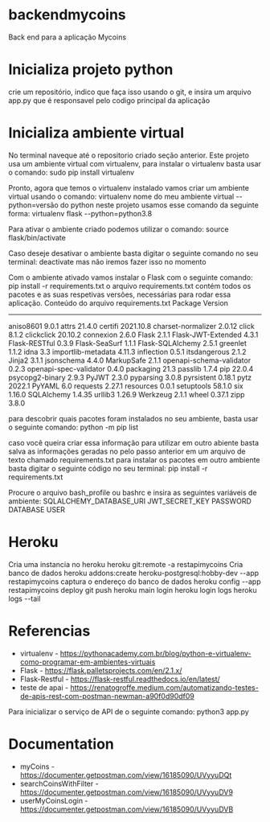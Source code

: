 # backendmycoins
Back end para a aplicação Mycoins

# Inicializa projeto python
crie um repositório, indico que faça isso usando o git, e insira um arquivo app.py que é responsavel pelo codigo principal da aplicação


# Inicializa ambiente virtual
No terminal naveque até o repositorio criado seção anterior.
Este projeto usa um ambiente virtual com virtualenv, para instalar o virtualenv basta usar o comando:
sudo pip install virtualenv

Pronto, agora que temos o virtualenv instalado vamos criar um ambiente virtual usando o comando:
virtualenv nome do meu ambiente virtual --python=versão do python
neste projeto usamos esse comando da seguinte forma:
virtualenv flask --python=python3.8

Para ativar o ambiente criado podemos utilizar o comando:
source flask/bin/activate 

Caso deseje desativar o ambiente basta digitar o seguinte comando no seu terminal:
deactivate
mas não iremos fazer isso no momento

Com o ambiente ativado vamos instalar o Flask com o seguinte comando: pip install -r requirements.txt
o arquivo requirements.txt contém todos os pacotes e as suas respetivas versões, necessárias para rodar essa aplicação.
Conteúdo do arquivo requirements.txt
Package                  Version
------------------------ ---------
aniso8601                9.0.1
attrs                    21.4.0
certifi                  2021.10.8
charset-normalizer       2.0.12
click                    8.1.2
clickclick               20.10.2
connexion                2.6.0
Flask                    2.1.1
Flask-JWT-Extended       4.3.1
Flask-RESTful            0.3.9
Flask-SeaSurf            1.1.1
Flask-SQLAlchemy         2.5.1
greenlet                 1.1.2
idna                     3.3
importlib-metadata       4.11.3
inflection               0.5.1
itsdangerous             2.1.2
Jinja2                   3.1.1
jsonschema               4.4.0
MarkupSafe               2.1.1
openapi-schema-validator 0.2.3
openapi-spec-validator   0.4.0
packaging                21.3
passlib                  1.7.4
pip                      22.0.4
psycopg2-binary          2.9.3
PyJWT                    2.3.0
pyparsing                3.0.8
pyrsistent               0.18.1
pytz                     2022.1
PyYAML                   6.0
requests                 2.27.1
resources                0.0.1
setuptools               58.1.0
six                      1.16.0
SQLAlchemy               1.4.35
urllib3                  1.26.9
Werkzeug                 2.1.1
wheel                    0.37.1
zipp                     3.8.0


para descobrir quais pacotes foram instalados no seu ambiente, basta usar o seguinte comando:
python -m pip list

caso você queira criar essa informação para utilizar em outro abiente basta salva as informações geradas no pelo passo anterior em um arquivo de texto chamado requirements.txt
para instalar os pacotes em outro ambiente basta digitar o seguinte código no seu terminal:
pip install -r requirements.txt


Procure o arquivo bash_profile ou bashrc e insira as seguintes variáveis de ambiente:
SQLALCHEMY_DATABASE_URI
JWT_SECRET_KEY
PASSWORD
DATABASE
USER

# Heroku
Cria uma instancia no heroku
heroku git:remote -a restapimycoins
Cria banco de dados
heroku addons:create heroku-postgresql:hobby-dev --app restapimycoins
captura o endereço do banco de dados
heroku config --app restapimycoins
deploy
git push heroku main
login
heroku login
logs
heroku logs --tail


# Referencias
 - virtualenv - https://pythonacademy.com.br/blog/python-e-virtualenv-como-programar-em-ambientes-virtuais
 - Flask - https://flask.palletsprojects.com/en/2.1.x/
 - Flask-Restful - https://flask-restful.readthedocs.io/en/latest/
 - teste de apai - https://renatogroffe.medium.com/automatizando-testes-de-apis-rest-com-postman-newman-a90f0d90df09

Para inicializar o serviço de API de o seguinte comando:
python3 app.py

# Documentation
 - myCoins - https://documenter.getpostman.com/view/16185090/UVyyuDQt
 - searchCoinsWithFilter - https://documenter.getpostman.com/view/16185090/UVyyuDV9
 - userMyCoinsLogin - https://documenter.getpostman.com/view/16185090/UVyyuDVB

[comment]: <> (http://127.0.0.1:5000/coins)